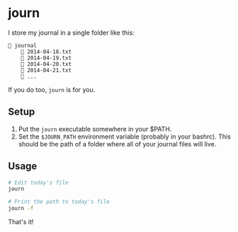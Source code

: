 journ
=====

I store my journal in a single folder like this:

```
📁 journal
    📝 2014-04-18.txt
    📝 2014-04-19.txt
    📝 2014-04-20.txt
    📝 2014-04-21.txt
    📝 ...
```

If you do too, `journ` is for you.

Setup
-----

1. Put the `journ` executable somewhere in your $PATH.
2. Set the `$JOURN_PATH` environment variable (probably in your bashrc). This should be the path of a folder where all of your journal files will live.

Usage
-----

```sh
# Edit today's file
journ

# Print the path to today's file
journ -f
```

That's it!
